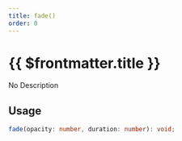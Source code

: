 ```yaml
---
title: fade()
order: 0
---
```


# {{ $frontmatter.title }}

No Description

## Usage

```ts
fade(opacity: number, duration: number): void;
```
